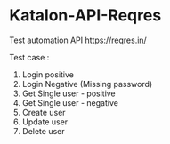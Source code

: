 # Katalon-API-Reqres
Test automation API https://reqres.in/


Test case : 
1. Login positive
2. Login Negative (Missing password)
3. Get Single user - positive
4. Get Single user - negative
5. Create user
6. Update user
7. Delete user
